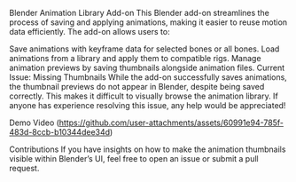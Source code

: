 Blender Animation Library Add-on
This Blender add-on streamlines the process of saving and applying animations, making it easier to reuse motion data efficiently. The add-on allows users to:

Save animations with keyframe data for selected bones or all bones.
Load animations from a library and apply them to compatible rigs.
Manage animation previews by saving thumbnails alongside animation files.
Current Issue: Missing Thumbnails
While the add-on successfully saves animations, the thumbnail previews do not appear in Blender, despite being saved correctly. This makes it difficult to visually browse the animation library. If anyone has experience resolving this issue, any help would be appreciated!

Demo Video (https://github.com/user-attachments/assets/60991e94-785f-483d-8ccb-b10344dee34d)

Contributions
If you have insights on how to make the animation thumbnails visible within Blender’s UI, feel free to open an issue or submit a pull request.
